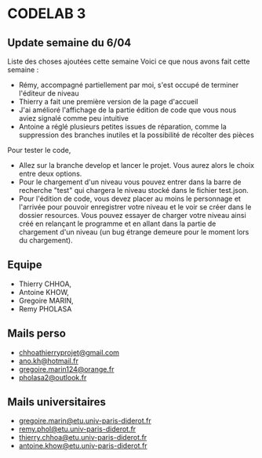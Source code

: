 # CODELAB 3

## Update semaine du 6/04

Liste des choses ajoutées cette semaine
Voici ce que nous avons fait cette semaine :

- Rémy, accompagné partiellement par moi, s'est occupé de terminer l'éditeur de niveau
- Thierry a fait une première version de la page d'accueil
- J'ai amélioré l'affichage de la partie édition de code que vous nous aviez signalé comme peu intuitive
- Antoine a réglé plusieurs petites issues de réparation, comme la suppression des branches inutiles et la possibilité de récolter des pièces


Pour tester le code, 
- Allez sur la branche develop et lancer le projet. Vous aurez alors le choix entre deux options. 
- Pour le chargement d'un niveau vous pouvez entrer dans la barre de recherche "test" qui chargera le niveau stocké dans le fichier test.json. 
- Pour l'édition de code, vous devez placer au moins le personnage et l'arrivée pour pouvoir enregistrer votre niveau et le voir se créer dans le dossier resources. 
Vous pouvez essayer de charger votre niveau ainsi créé en relançant le programme et en allant dans la partie de chargement d'un niveau 
(un bug étrange demeure pour le moment lors du chargement).


## Equipe

- Thierry CHHOA,
- Antoine KHOW,
- Gregoire  MARIN,
- Remy PHOLASA

## Mails perso

- chhoathierryprojet@gmail.com
- ano.kh@hotmail.fr
- gregoire.marin124@orange.fr
- pholasa2@outlook.fr

## Mails universitaires

- gregoire.marin@etu.univ-paris-diderot.fr
- remy.phol@etu.univ-paris-diderot.fr
- thierry.chhoa@etu.univ-paris-diderot.fr
- antoine.khow@etu.univ-paris-diderot.fr
